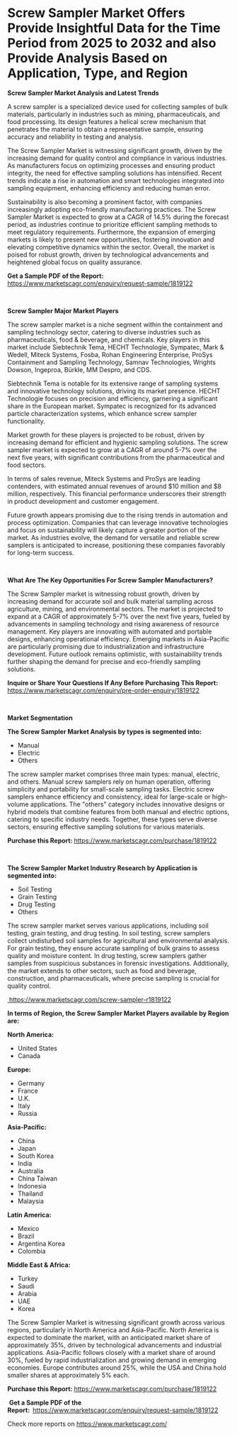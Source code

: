 <p><h1>Screw Sampler Market Offers Provide Insightful Data for the Time Period from 2025 to 2032 and also Provide Analysis Based on Application, Type, and Region</h1></p><p><strong>Screw Sampler Market Analysis and Latest Trends</strong></p>
<p><p>A screw sampler is a specialized device used for collecting samples of bulk materials, particularly in industries such as mining, pharmaceuticals, and food processing. Its design features a helical screw mechanism that penetrates the material to obtain a representative sample, ensuring accuracy and reliability in testing and analysis. </p><p>The Screw Sampler Market is witnessing significant growth, driven by the increasing demand for quality control and compliance in various industries. As manufacturers focus on optimizing processes and ensuring product integrity, the need for effective sampling solutions has intensified. Recent trends indicate a rise in automation and smart technologies integrated into sampling equipment, enhancing efficiency and reducing human error.</p><p>Sustainability is also becoming a prominent factor, with companies increasingly adopting eco-friendly manufacturing practices. The Screw Sampler Market is expected to grow at a CAGR of 14.5% during the forecast period, as industries continue to prioritize efficient sampling methods to meet regulatory requirements. Furthermore, the expansion of emerging markets is likely to present new opportunities, fostering innovation and elevating competitive dynamics within the sector. Overall, the market is poised for robust growth, driven by technological advancements and heightened global focus on quality assurance.</p></p>
<p><strong>Get a Sample PDF of the Report:&nbsp;</strong> <a href="https://www.marketscagr.com/enquiry/request-sample/1819122?utm_campaign=2010&utm_medium=2&utm_source=Github&utm_content=ia&utm_term=09042025&utm_id=screw-sampler">https://www.marketscagr.com/enquiry/request-sample/1819122</a></p>
<p>&nbsp;</p>
<p><strong>Screw Sampler Major Market Players</strong></p>
<p><p>The screw sampler market is a niche segment within the containment and sampling technology sector, catering to diverse industries such as pharmaceuticals, food & beverage, and chemicals. Key players in this market include Siebtechnik Tema, HECHT Technologie, Sympatec, Mark & Wedell, Miteck Systems, Fosba, Rohan Engineering Enterprise, ProSys Containment and Sampling Technology, Samnav Technologies, Wrights Dowson, Ingeproa, Bürkle, MM Despro, and CDS.</p><p>Siebtechnik Tema is notable for its extensive range of sampling systems and innovative technology solutions, driving its market presence. HECHT Technologie focuses on precision and efficiency, garnering a significant share in the European market. Sympatec is recognized for its advanced particle characterization systems, which enhance screw sampler functionality.</p><p>Market growth for these players is projected to be robust, driven by increasing demand for efficient and hygienic sampling solutions. The screw sampler market is expected to grow at a CAGR of around 5-7% over the next five years, with significant contributions from the pharmaceutical and food sectors.</p><p>In terms of sales revenue, Miteck Systems and ProSys are leading contenders, with estimated annual revenues of around $10 million and $8 million, respectively. This financial performance underscores their strength in product development and customer engagement.</p><p>Future growth appears promising due to the rising trends in automation and process optimization. Companies that can leverage innovative technologies and focus on sustainability will likely capture a greater portion of the market. As industries evolve, the demand for versatile and reliable screw samplers is anticipated to increase, positioning these companies favorably for long-term success.</p></p>
<p>&nbsp;</p>
<p><strong>What Are The Key Opportunities For Screw Sampler Manufacturers?</strong></p>
<p><p>The Screw Sampler market is witnessing robust growth, driven by increasing demand for accurate soil and bulk material sampling across agriculture, mining, and environmental sectors. The market is projected to expand at a CAGR of approximately 5-7% over the next five years, fueled by advancements in sampling technology and rising awareness of resource management. Key players are innovating with automated and portable designs, enhancing operational efficiency. Emerging markets in Asia-Pacific are particularly promising due to industrialization and infrastructure development. Future outlook remains optimistic, with sustainability trends further shaping the demand for precise and eco-friendly sampling solutions.</p></p>
<p><strong>Inquire or Share Your Questions If Any Before Purchasing This Report:</strong> <a href="https://www.marketscagr.com/enquiry/pre-order-enquiry/1819122?utm_campaign=2010&utm_medium=2&utm_source=Github&utm_content=ia&utm_term=09042025&utm_id=screw-sampler">https://www.marketscagr.com/enquiry/pre-order-enquiry/1819122</a></p>
<p>&nbsp;</p>
<p><strong>Market Segmentation</strong></p>
<p><strong>The Screw Sampler Market Analysis by types is segmented into:</strong></p>
<p><ul><li>Manual</li><li>Electric</li><li>Others</li></ul></p>
<p><p>The screw sampler market comprises three main types: manual, electric, and others. Manual screw samplers rely on human operation, offering simplicity and portability for small-scale sampling tasks. Electric screw samplers enhance efficiency and consistency, ideal for large-scale or high-volume applications. The "others" category includes innovative designs or hybrid models that combine features from both manual and electric options, catering to specific industry needs. Together, these types serve diverse sectors, ensuring effective sampling solutions for various materials.</p></p>
<p><strong>Purchase this Report:&nbsp;</strong><a href="https://www.marketscagr.com/purchase/1819122?utm_campaign=2010&utm_medium=2&utm_source=Github&utm_content=ia&utm_term=09042025&utm_id=screw-sampler">https://www.marketscagr.com/purchase/1819122</a></p>
<p>&nbsp;</p>
<p><strong>The Screw Sampler Market Industry Research by Application is segmented into:</strong></p>
<p><ul><li>Soil Testing</li><li>Grain Testing</li><li>Drug Testing</li><li>Others</li></ul></p>
<p><p>The screw sampler market serves various applications, including soil testing, grain testing, and drug testing. In soil testing, screw samplers collect undisturbed soil samples for agricultural and environmental analysis. For grain testing, they ensure accurate sampling of bulk grains to assess quality and moisture content. In drug testing, screw samplers gather samples from suspicious substances in forensic investigations. Additionally, the market extends to other sectors, such as food and beverage, construction, and pharmaceuticals, where precise sampling is crucial for quality control.</p></p>
<p><a href="https://www.marketscagr.com/screw-sampler-r1819122?utm_campaign=2010&utm_medium=2&utm_source=Github&utm_content=ia&utm_term=09042025&utm_id=screw-sampler">&nbsp;https://www.marketscagr.com/screw-sampler-r1819122</a></p>
<p><strong>In terms of Region, the Screw Sampler Market Players available by Region are:</strong></p>
<p>
    <p> <strong> North America: </strong>
        <ul>
            <li>United States</li>
            <li>Canada</li>
        </ul>
        </p> 
    <p> <strong> Europe: </strong>
        <ul>
            <li>Germany</li>
            <li>France</li>
            <li>U.K.</li>
            <li>Italy</li>
            <li>Russia</li>
        </ul>
        </p> 
    <p> <strong> Asia-Pacific: </strong>
        <ul>
            <li>China</li>
            <li>Japan</li>
            <li>South Korea</li>
            <li>India</li>
            <li>Australia</li>
            <li>China Taiwan</li>
            <li>Indonesia</li>
            <li>Thailand</li>
            <li>Malaysia</li>
        </ul>
        </p> 
    <p> <strong> Latin America: </strong>
        <ul>
            <li>Mexico</li>
            <li>Brazil</li>
            <li>Argentina Korea</li>
            <li>Colombia</li>
        </ul>
        </p> 
    <p> <strong> Middle East & Africa: </strong>
        <ul>
            <li>Turkey</li>
            <li>Saudi</li>
            <li>Arabia</li>
            <li>UAE</li>
            <li>Korea</li>
        </ul>
    </p>
    </p>
<p><p>The Screw Sampler Market is witnessing significant growth across various regions, particularly in North America and Asia-Pacific. North America is expected to dominate the market, with an anticipated market share of approximately 35%, driven by technological advancements and industrial applications. Asia-Pacific follows closely with a market share of around 30%, fueled by rapid industrialization and growing demand in emerging economies. Europe contributes around 25%, while the USA and China hold smaller shares at approximately 5% each.</p></p>
<p><strong>Purchase this Report: </strong><a href="https://www.marketscagr.com/purchase/1819122?utm_campaign=2010&utm_medium=2&utm_source=Github&utm_content=ia&utm_term=09042025&utm_id=screw-sampler">https://www.marketscagr.com/purchase/1819122</a></p>
<p>&nbsp;<strong>Get a Sample PDF of the Report:&nbsp;&nbsp;</strong><a href="https://www.marketscagr.com/enquiry/request-sample/1819122?utm_campaign=2010&utm_medium=2&utm_source=Github&utm_content=ia&utm_term=09042025&utm_id=screw-sampler">https://www.marketscagr.com/enquiry/request-sample/1819122</a></p>
<p><strong></strong></p>
<p>Check more reports on <a href="https://www.marketscagr.com/?utm_campaign=2010&utm_medium=2&utm_source=Github&utm_content=ia&utm_term=09042025&utm_id=screw-sampler">https://www.marketscagr.com/</a></p>